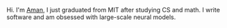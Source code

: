 Hi. I'm [Aman](https://amansanger.com), I just graduated from MIT after studying CS and math. I write software and am obsessed with large-scale neural models. 
